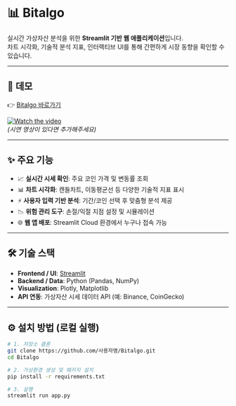 # 📊 Bitalgo

실시간 가상자산 분석을 위한 **Streamlit 기반 웹 애플리케이션**입니다.  
차트 시각화, 기술적 분석 지표, 인터랙티브 UI를 통해 간편하게 시장 동향을 확인할 수 있습니다.  

---

## 🚀 데모

👉 [Bitalgo 바로가기](https://bitalgo.streamlit.app/)  

[![Watch the video](https://img.youtube.com/vi/영상ID/0.jpg)](https://www.youtube.com/watch?v=영상ID)  
_(시연 영상이 있다면 추가해주세요)_

---

## ✨ 주요 기능

- 📈 **실시간 시세 확인**: 주요 코인 가격 및 변동률 조회  
- 📊 **차트 시각화**: 캔들차트, 이동평균선 등 다양한 기술적 지표 표시  
- ⚡ **사용자 입력 기반 분석**: 기간/코인 선택 후 맞춤형 분석 제공  
- 📉 **위험 관리 도구**: 손절/익절 지점 설정 및 시뮬레이션  
- 🌐 **웹 앱 배포**: Streamlit Cloud 환경에서 누구나 접속 가능  

---

## 🛠 기술 스택

- **Frontend / UI**: [Streamlit](https://streamlit.io/)  
- **Backend / Data**: Python (Pandas, NumPy)  
- **Visualization**: Plotly, Matplotlib  
- **API 연동**: 가상자산 시세 데이터 API (예: Binance, CoinGecko)  

---

## ⚙️ 설치 방법 (로컬 실행)

```bash
# 1. 저장소 클론
git clone https://github.com/사용자명/Bitalgo.git
cd Bitalgo

# 2. 가상환경 생성 및 패키지 설치
pip install -r requirements.txt

# 3. 실행
streamlit run app.py
